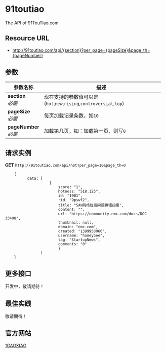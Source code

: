 91toutiao
=========

The API of  91TouTiao.com  

Resource URL
------------
- http://91toutiao.com/api/{section}?per_page={pageSize}&page_th={pageNumber}

参数
----

参数名称                  | 描述
------------------------- | ------
**section**<br>*必需*     | 现在支持的参数值可以是(`hot`,`new`,`rising`,`controversial`,`top`)
**pageSize**<br>*必需*    | 每页加载记录条数，如`10`
**pageNumber**<br>*必需*  | 加载第几页，如：加载第一页，则写`0`

请求实例
--------

**GET** `http://91toutiao.com/api/hot?per_page=10&page_th=0`

        {
              data: [
                        {
                            score: "1",
                            hotness: "518.125",
                            id: "1901",
                            rid: "9pswf2",
                            title: "SAN网络性能问题排错指南",
                            content: "",
                            url: "https://community.emc.com/docs/DOC-33408",
                            thumbnail: null,
                            domain: "emc.com",
                            created: "1399950066",
                            username: "honeybee",
                            tag: "StartupNews",
                            comments: "0"
                            }
                    ]
        }

更多接口
--------
开发中，敬请期待！


最佳实践
--------
敬请期待！

官方网站
--------
[1GAOXIAO](http://91toutiao.com/)

